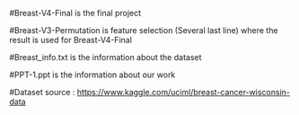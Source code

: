 #Breast-V4-Final is the final project 

#Breast-V3-Permutation is feature selection (Several last line) where the result is used for Breast-V4-Final

#Breast_info.txt is the information about the dataset

#PPT-1.ppt is the information about our work

#Dataset source : https://www.kaggle.com/uciml/breast-cancer-wisconsin-data

